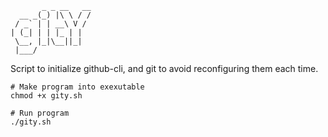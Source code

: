```
       _ _ __   __
  __ _(_) |\ \ / /
 / _` | | __\ V / 
| (_| | | |_ | |  
 \__, |_|\__||_|  
 |___/
```
Script to initialize github-cli, and git to avoid reconfiguring them each time.
```
# Make program into exexutable
chmod +x gity.sh

# Run program
./gity.sh
```

